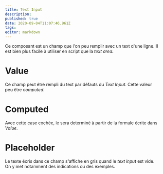 ```yaml
---
title: Text Input
description: 
published: true
date: 2020-09-04T11:07:46.961Z
tags: 
editor: markdown
---
```


Ce composant est un champ que l'on peu remplir avec un text d'une ligne. Il est bien plus facile à utiliser en script que la *text area*.

# Value
Ce champ peut être rempli du text par défauts du *Text Input*. Cette valeur peu être *computed*.

# Computed
Avec cette case cochée, le sera determiné à partir de la formule écrite dans *Value*.

# Placeholder
Le texte écris dans ce champ s'affiche en gris quand le *text input* est vide. On y met notamment des indications ou des exemples.
